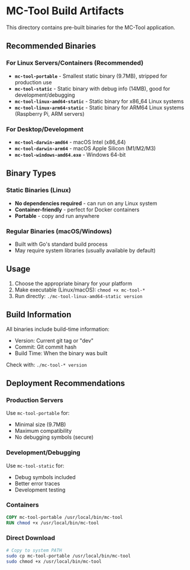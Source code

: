# MC-Tool Build Artifacts

This directory contains pre-built binaries for the MC-Tool application.

## Recommended Binaries

### For Linux Servers/Containers (Recommended)
- **`mc-tool-portable`** - Smallest static binary (9.7MB), stripped for production use
- **`mc-tool-static`** - Static binary with debug info (14MB), good for development/debugging
- **`mc-tool-linux-amd64-static`** - Static binary for x86_64 Linux systems
- **`mc-tool-linux-arm64-static`** - Static binary for ARM64 Linux systems (Raspberry Pi, ARM servers)

### For Desktop/Development
- **`mc-tool-darwin-amd64`** - macOS Intel (x86_64)
- **`mc-tool-darwin-arm64`** - macOS Apple Silicon (M1/M2/M3)
- **`mc-tool-windows-amd64.exe`** - Windows 64-bit

## Binary Types

### Static Binaries (Linux)
- **No dependencies required** - can run on any Linux system
- **Container-friendly** - perfect for Docker containers
- **Portable** - copy and run anywhere

### Regular Binaries (macOS/Windows)
- Built with Go's standard build process
- May require system libraries (usually available by default)

## Usage

1. Choose the appropriate binary for your platform
2. Make executable (Linux/macOS): `chmod +x mc-tool-*`
3. Run directly: `./mc-tool-linux-amd64-static version`

## Build Information

All binaries include build-time information:
- Version: Current git tag or "dev"
- Commit: Git commit hash
- Build Time: When the binary was built

Check with: `./mc-tool-* version`

## Deployment Recommendations

### Production Servers
Use `mc-tool-portable` for:
- Minimal size (9.7MB)
- Maximum compatibility
- No debugging symbols (secure)

### Development/Debugging
Use `mc-tool-static` for:
- Debug symbols included
- Better error traces
- Development testing

### Containers
```dockerfile
COPY mc-tool-portable /usr/local/bin/mc-tool
RUN chmod +x /usr/local/bin/mc-tool
```

### Direct Download
```bash
# Copy to system PATH
sudo cp mc-tool-portable /usr/local/bin/mc-tool
sudo chmod +x /usr/local/bin/mc-tool
```